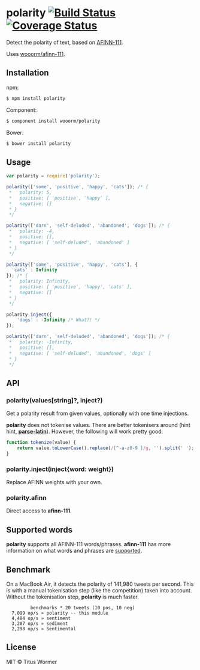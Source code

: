 # polarity [![Build Status](https://img.shields.io/travis/wooorm/polarity.svg?style=flat)](https://travis-ci.org/wooorm/polarity) [![Coverage Status](https://img.shields.io/coveralls/wooorm/polarity.svg?style=flat)](https://coveralls.io/r/wooorm/polarity?branch=master)

Detect the polarity of text, based on [AFINN-111](http://www2.imm.dtu.dk/pubdb/views/publication_details.php?id=6010).

Uses [wooorm/afinn-111](https://github.com/wooorm/afinn-111).

## Installation

npm:
```sh
$ npm install polarity
```

Component:
```sh
$ component install wooorm/polarity
```

Bower:
```sh
$ bower install polarity
```

## Usage

```js
var polarity = require('polarity');

polarity(['some', 'positive', 'happy', 'cats']); /* {
 *   polarity: 5,
 *   positive: [ 'positive', 'happy' ],
 *   negative: []
 * }
 */

polarity(['darn', 'self-deluded', 'abandoned', 'dogs']); /* {
 *   polarity: -4,
 *   positive: [],
 *   negative: [ 'self-deluded', 'abandoned' ]
 * }
 */

polarity(['some', 'positive', 'happy', 'cats'], {
  'cats' : Infinity
}); /* {
 *   polarity: Infinity,
 *   positive: [ 'positive', 'happy', 'cats' ],
 *   negative: []
 * }
 */

polarity.inject({
    'dogs' : -Infinity /* What?! */
});

polarity(['darn', 'self-deluded', 'abandoned', 'dogs']); /* {
 *   polarity: -Infinity,
 *   positive: [],
 *   negative: [ 'self-deluded', 'abandoned', 'dogs' ]
 * }
 */
```

## API

### polarity(values[string]?, inject?)

Get a polarity result from given values, optionally with one time injections.

**polarity** does not tokenise values. There are better tokenisers around (hint hint, **[parse-latin](https://github.com/wooorm/parse-latin)**). However, the following will work pretty good:

```js
function tokenize(value) {
    return value.toLowerCase().replace(/[^-a-z0-9 ]/g, '').split(' ');
}
```

### polarity.inject(inject{word: weight})

Replace AFINN weights with your own.

### polarity.afinn

Direct access to **afinn-111**.

## Supported words

**polarity** supports all AFINN-111 words/phrases. **afinn-111** has more information on what words and phrases are [supported](https://github.com/wooorm/afinn-111#supported-words).

## Benchmark

On a MacBook Air, it detects the polarity of 141,980 tweets per second.
This is with a manual tokenisation step (like the competition) taken into account. Without the tokenisation step, **polarity** is much faster.

```
         benchmarks * 20 tweets (10 pos, 10 neg)
  7,099 op/s » polarity -- this module
  4,484 op/s » sentiment
  3,207 op/s » sediment
  2,298 op/s » Sentimental
```

## License

MIT © Titus Wormer
